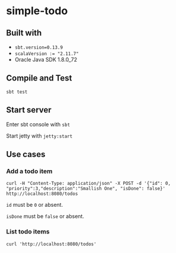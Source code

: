 # simple-todo

## Built with

- `sbt.version=0.13.9`
- `scalaVersion := "2.11.7"`
- Oracle Java SDK 1.8.0_72

## Compile and Test

`sbt test`

## Start server

Enter sbt console with `sbt`

Start jetty with `jetty:start`

## Use cases

### Add a todo item
`curl -H "Content-Type: application/json" -X POST -d '{"id": 0, "priority":3,"description":"Smallish One", "isDone": false}' http://localhost:8080/todos`

`id` must be `0` or absent.

`isDone` must be `false` or absent.

### List todo items

`curl 'http://localhost:8080/todos'`
